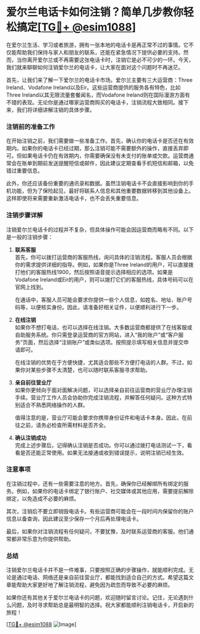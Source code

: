 # 爱尔兰电话卡如何注销？简单几步教你轻松搞定[[TG💪+ @esim1088](https://t.me/s/esim1088)]

在爱尔兰生活、学习或者旅游，拥有一张本地的电话卡是再正常不过的事情。它不仅能帮助我们保持与家人和朋友的联系，还能在紧急情况下提供必要的支持。然而，当你离开爱尔兰或不再需要这张电话卡时，注销它是必不可少的一环。今天，我们就来聊聊如何注销爱尔兰的电话卡，让大家在面对这个问题时不再迷茫。

首先，让我们来了解一下爱尔兰的电话卡市场。爱尔兰主要有三大运营商：Three Ireland、Vodafone Ireland以及Eir。这些运营商提供的服务各有特色，比如Three Ireland以其无限流量套餐闻名，而Vodafone Ireland则在国际漫游方面有不错的表现。无论你是通过哪家运营商购买的电话卡，注销流程大致相同。接下来，我们将详细讲解注销的具体步骤。

### 注销前的准备工作

在开始注销之前，我们需要做一些准备工作。首先，确认你的电话卡是否还在有效期内。如果你的电话卡已经过期，那么注销可能不需要额外的操作，直接丢弃即可。但如果电话卡仍在有效期内，你需要确保没有未支付的账单或欠款。运营商通常会在账单到期前发送提醒短信或邮件，因此建议定期查看手机短信和邮箱，以免错过重要信息。

此外，你还应该备份重要的通讯录和数据。虽然注销电话卡不会直接影响到你的手机功能，但为了保险起见，最好将联系人信息和其他重要数据转移到其他设备上。这样即使将来需要重新激活电话卡，也不会丢失重要信息。

### 注销步骤详解

注销爱尔兰电话卡的过程并不复杂，但具体操作可能会因运营商而略有不同。以下是一般的注销步骤：

1. **联系客服**  
   首先，你可以拨打运营商的客服热线，询问具体的注销流程。客服人员会根据你的需求提供详细的指导。例如，如果你是Three Ireland的用户，可以直接拨打他们的客服热线1900，然后按照语音提示选择相应的选项。如果是Vodafone Ireland或Eir的用户，则可以拨打它们的客服热线，具体号码可以在官网上找到。

   在通话中，客服人员可能会要求你提供一些个人信息，如姓名、地址、账户号码等，以便核实身份。因此，请准备好相关证件，以便顺利进行下一步。

2. **在线注销**  
   如果你不想打电话，也可以选择在线注销。大多数运营商都提供了在线客服或自助服务系统。你只需登录运营商的官方网站，进入“我的账户”或“客户服务”页面，然后选择“注销账户”或类似选项。按照提示填写相关信息并提交申请即可。

   在线注销的优势在于方便快捷，尤其适合那些不方便打电话的人群。不过，如果你对某些步骤不太清楚，也可以随时联系客服寻求帮助。

3. **亲自前往营业厅**  
   如果你更倾向于面对面解决问题，可以选择亲自前往运营商的营业厅办理注销手续。营业厅工作人员会协助你完成注销流程，并解答任何疑问。这种方式特别适合不熟悉网络操作的人群。

   值得注意的是，营业厅可能会要求你携带身份证件和电话卡本身。因此，在前往之前，请务必检查所需材料是否齐全。

4. **确认注销成功**  
   完成上述步骤后，记得确认注销是否成功。你可以通过拨打电话测试一下，看看是否还能正常使用。如果无法接通或收到错误提示，说明注销已经生效。

### 注意事项

在注销过程中，还有一些需要注意的地方。首先，确保你已经解绑所有绑定的服务。例如，如果你的电话卡绑定了银行账户、社交媒体或其他应用，需要提前解除绑定，以免造成不必要的麻烦。

其次，注销后不要立即销毁电话卡。有些运营商可能会在一段时间内保留你的账户信息以备查询，因此建议至少保存一个月后再处理电话卡。

最后，如果你对注销流程有任何疑问，不要犹豫，及时联系运营商的客服。他们通常都非常乐意为你提供帮助。

### 总结

注销爱尔兰电话卡并不是一件难事，只要按照正确的步骤操作，就能顺利完成。无论是通过电话、网络还是亲自前往营业厅，都能找到适合自己的方式。希望这篇文章能帮助大家更好地了解注销流程，避免因为疏忽而导致不必要的麻烦。

如果你还有其他关于爱尔兰电话卡的问题，欢迎随时留言讨论。记住，无论遇到什么问题，及时寻求帮助总是最明智的选择。祝大家都能顺利注销电话卡，开启新的旅程！

[[TG💪+ @esim1088](https://t.me/s/esim1088) ![Image](https://i.postimg.cc/4NQfJmqS/Snipaste-2025-05-13-00-14-12.png)]